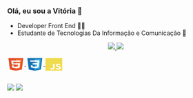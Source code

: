 ### Olá, eu sou a Vitória 👋

- Developer Front End :man_technologist:
- Estudante de Tecnologias Da Informação e Comunicação :green_book:

<div align="center">
  <a href="https://github.com/vitoriarx">
  <img height="160em" src="https://github-readme-stats.vercel.app/api?username=vitoriarx&show_icons=true&theme=dracula&include_all_commits=true&count_private=true"/>
  <img height="160em" src="https://github-readme-stats.vercel.app/api/top-langs/?username=vitoriarx&layout=compact&langs_count=7&theme=dracula"/>
</div>
  
<div style="display: inline_block"><br>
  <img align="center" alt="Vitoria-HTML" height="30" width="40" src="https://raw.githubusercontent.com/devicons/devicon/master/icons/html5/html5-original.svg">
  <img align="center" alt="Vitoria-CSS" height="30" width="40" src="https://raw.githubusercontent.com/devicons/devicon/master/icons/css3/css3-original.svg">
  <img align="center" alt="Vitoria-Js" height="30" width="40" src="https://raw.githubusercontent.com/devicons/devicon/master/icons/javascript/javascript-plain.svg">
 </div>
  
  ##
  
  <div>
    <a href = "mailto:vitoriasantos78690@gmail.com"><img src="https://img.shields.io/badge/-Gmail-%23333?style=for-the-badge&logo=gmail&logoColor=white" target="_blank"></a>
    <a href="https://www.linkedin.com/in/vitoria-regina-2b107b194/" target="_blank"><img src="https://img.shields.io/badge/-LinkedIn-%230077B5?style=for-the-badge&logo=linkedin&logoColor=white" target="_blank"></a> 
    
  </div>





